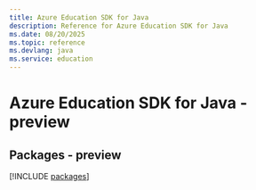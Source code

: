 ```yaml
---
title: Azure Education SDK for Java
description: Reference for Azure Education SDK for Java
ms.date: 08/20/2025
ms.topic: reference
ms.devlang: java
ms.service: education
---
```

# Azure Education SDK for Java - preview
## Packages - preview
[!INCLUDE [packages](education-index.md)]